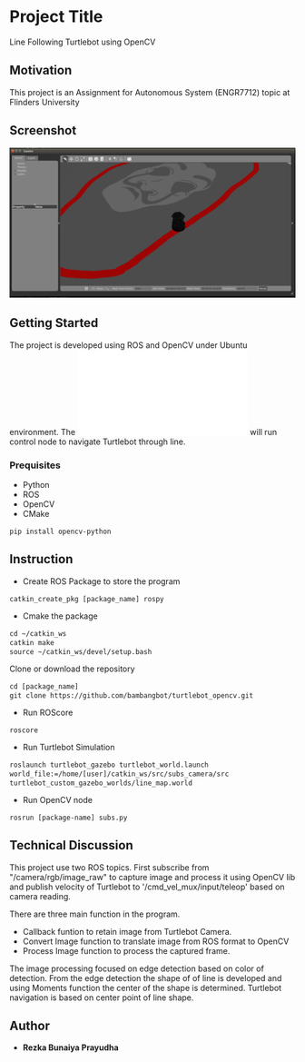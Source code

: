 # Project Title
Line Following Turtlebot using OpenCV

## Motivation
This project is an Assignment for Autonomous System (ENGR7712) topic at Flinders University


## Screenshot
![Gazebo Run](src/result/gazebo.png)


## Getting Started
The project is developed using ROS and OpenCV under Ubuntu environment. The ![subs.py](subs.py) will run control node to navigate Turtlebot through line.

### Prequisites
- Python 
- ROS
- OpenCV
- CMake

```
pip install opencv-python
```

## Instruction

- Create ROS Package to store the program

```
catkin_create_pkg [package_name] rospy
```
- Cmake the package
```
cd ~/catkin_ws
catkin make
source ~/catkin_ws/devel/setup.bash
```
Clone or download the repository
```
cd [package_name]
git clone https://github.com/bambangbot/turtlebot_opencv.git 
```
- Run ROScore
```
roscore
```
- Run Turtlebot Simulation
```
roslaunch turtlebot_gazebo turtlebot_world.launch world_file:=/home/[user]/catkin_ws/src/subs_camera/src turtlebot_custom_gazebo_worlds/line_map.world
``` 
- Run OpenCV node
```
rosrun [package-name] subs.py
```
## Technical Discussion

This project use two ROS topics. First subscribe from "/camera/rgb/image_raw" to capture image and process it using OpenCV lib and publish velocity of Turtlebot to '/cmd_vel_mux/input/teleop' based on camera reading.

There are three main function in the program.
- Callback funtion to retain image from Turtlebot Camera. 
- Convert Image function to translate image from ROS format to OpenCV
- Process Image function to process the captured frame. 

The image processing focused on edge detection based on color of detection. From the edge detection the shape of of line is developed and using Moments function the center of the shape is determined.
Turtlebot navigation is based on center point of line shape.


## Author

* **Rezka Bunaiya Prayudha**

